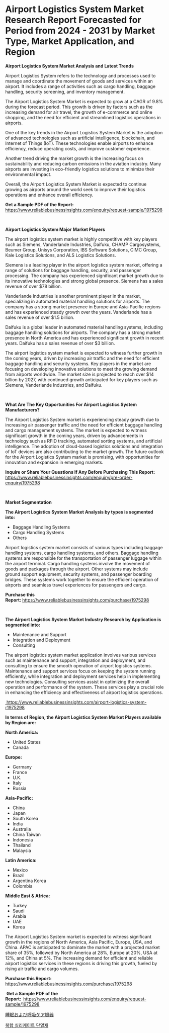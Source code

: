 <p><h1>Airport Logistics System Market Research Report Forecasted for Period from 2024 -  2031 by Market Type, Market Application, and Region</h1></p><p><strong>Airport Logistics System Market Analysis and Latest Trends</strong></p>
<p><p>Airport Logistics System refers to the technology and processes used to manage and coordinate the movement of goods and services within an airport. It includes a range of activities such as cargo handling, baggage handling, security screening, and inventory management.</p><p>The Airport Logistics System Market is expected to grow at a CAGR of 9.8% during the forecast period. This growth is driven by factors such as the increasing demand for air travel, the growth of e-commerce and online shopping, and the need for efficient and streamlined logistics operations in airports.</p><p>One of the key trends in the Airport Logistics System Market is the adoption of advanced technologies such as artificial intelligence, blockchain, and Internet of Things (IoT). These technologies enable airports to enhance efficiency, reduce operating costs, and improve customer experience.</p><p>Another trend driving the market growth is the increasing focus on sustainability and reducing carbon emissions in the aviation industry. Many airports are investing in eco-friendly logistics solutions to minimize their environmental impact.</p><p>Overall, the Airport Logistics System Market is expected to continue growing as airports around the world seek to improve their logistics operations and enhance overall efficiency.</p></p>
<p><strong>Get a Sample PDF of the Report:&nbsp;</strong> <a href="https://www.reliablebusinessinsights.com/enquiry/request-sample/1975298">https://www.reliablebusinessinsights.com/enquiry/request-sample/1975298</a></p>
<p>&nbsp;</p>
<p><strong>Airport Logistics System Major Market Players</strong></p>
<p><p>The airport logistics system market is highly competitive with key players such as Siemens, Vanderlande Industries, Daifuku, CHAMP Cargosystems, Beumer Group, Unisys Corporation, IBS Software Solutions, CIMC Group, Kale Logistics Solutions, and ALS Logistics Solutions.</p><p>Siemens is a leading player in the airport logistics system market, offering a range of solutions for baggage handling, security, and passenger processing. The company has experienced significant market growth due to its innovative technologies and strong global presence. Siemens has a sales revenue of over $78 billion.</p><p>Vanderlande Industries is another prominent player in the market, specializing in automated material handling solutions for airports. The company has a strong market presence in Europe and Asia-Pacific regions and has experienced steady growth over the years. Vanderlande has a sales revenue of over $1.5 billion.</p><p>Daifuku is a global leader in automated material handling systems, including baggage handling solutions for airports. The company has a strong market presence in North America and has experienced significant growth in recent years. Daifuku has a sales revenue of over $3 billion.</p><p>The airport logistics system market is expected to witness further growth in the coming years, driven by increasing air traffic and the need for efficient baggage handling and security systems. Key players in the market are focusing on developing innovative solutions to meet the growing demand from airports worldwide. The market size is projected to reach over $14 billion by 2027, with continued growth anticipated for key players such as Siemens, Vanderlande Industries, and Daifuku.</p></p>
<p>&nbsp;</p>
<p><strong>What Are The Key Opportunities For Airport Logistics System Manufacturers?</strong></p>
<p><p>The Airport Logistics System market is experiencing steady growth due to increasing air passenger traffic and the need for efficient baggage handling and cargo management systems. The market is expected to witness significant growth in the coming years, driven by advancements in technology such as RFID tracking, automated sorting systems, and artificial intelligence. The adoption of cloud-based logistics solutions and integration of IoT devices are also contributing to the market growth. The future outlook for the Airport Logistics System market is promising, with opportunities for innovation and expansion in emerging markets.</p></p>
<p><strong>Inquire or Share Your Questions If Any Before Purchasing This Report:</strong> <a href="https://www.reliablebusinessinsights.com/enquiry/pre-order-enquiry/1975298">https://www.reliablebusinessinsights.com/enquiry/pre-order-enquiry/1975298</a></p>
<p>&nbsp;</p>
<p><strong>Market Segmentation</strong></p>
<p><strong>The Airport Logistics System Market Analysis by types is segmented into:</strong></p>
<p><ul><li>Baggage Handling Systems</li><li>Cargo Handling Systems</li><li>Others</li></ul></p>
<p><p>Airport logistics system market consists of various types including baggage handling systems, cargo handling systems, and others. Baggage handling systems are responsible for the transportation of passenger luggage within the airport terminal. Cargo handling systems involve the movement of goods and packages through the airport. Other systems may include ground support equipment, security systems, and passenger boarding bridges. These systems work together to ensure the efficient operation of airports and seamless travel experiences for passengers and cargo.</p></p>
<p><strong>Purchase this Report:&nbsp;</strong><a href="https://www.reliablebusinessinsights.com/purchase/1975298">https://www.reliablebusinessinsights.com/purchase/1975298</a></p>
<p>&nbsp;</p>
<p><strong>The Airport Logistics System Market Industry Research by Application is segmented into:</strong></p>
<p><ul><li>Maintenance and Support</li><li>Integration and Deployment</li><li>Consulting</li></ul></p>
<p><p>The airport logistics system market application involves various services such as maintenance and support, integration and deployment, and consulting to ensure the smooth operation of airport logistics systems. Maintenance and support services focus on keeping the system running efficiently, while integration and deployment services help in implementing new technologies. Consulting services assist in optimizing the overall operation and performance of the system. These services play a crucial role in enhancing the efficiency and effectiveness of airport logistics operations.</p></p>
<p><a href="https://www.reliablebusinessinsights.com/airport-logistics-system-r1975298">&nbsp;https://www.reliablebusinessinsights.com/airport-logistics-system-r1975298</a></p>
<p><strong>In terms of Region, the Airport Logistics System Market Players available by Region are:</strong></p>
<p>
    <p> <strong> North America: </strong>
        <ul>
            <li>United States</li>
            <li>Canada</li>
        </ul>
        </p> 
    <p> <strong> Europe: </strong>
        <ul>
            <li>Germany</li>
            <li>France</li>
            <li>U.K.</li>
            <li>Italy</li>
            <li>Russia</li>
        </ul>
        </p> 
    <p> <strong> Asia-Pacific: </strong>
        <ul>
            <li>China</li>
            <li>Japan</li>
            <li>South Korea</li>
            <li>India</li>
            <li>Australia</li>
            <li>China Taiwan</li>
            <li>Indonesia</li>
            <li>Thailand</li>
            <li>Malaysia</li>
        </ul>
        </p> 
    <p> <strong> Latin America: </strong>
        <ul>
            <li>Mexico</li>
            <li>Brazil</li>
            <li>Argentina Korea</li>
            <li>Colombia</li>
        </ul>
        </p> 
    <p> <strong> Middle East & Africa: </strong>
        <ul>
            <li>Turkey</li>
            <li>Saudi</li>
            <li>Arabia</li>
            <li>UAE</li>
            <li>Korea</li>
        </ul>
    </p>
    </p>
<p><p>The Airport Logistics System market is expected to witness significant growth in the regions of North America, Asia Pacific, Europe, USA, and China. APAC is anticipated to dominate the market with a projected market share of 35%, followed by North America at 28%, Europe at 20%, USA at 12%, and China at 5%. The increasing demand for efficient and reliable airport logistics services in these regions is driving this growth, fueled by rising air traffic and cargo volumes.</p></p>
<p><strong>Purchase this Report: </strong><a href="https://www.reliablebusinessinsights.com/purchase/1975298">https://www.reliablebusinessinsights.com/purchase/1975298</a></p>
<p>&nbsp;<strong>Get a Sample PDF of the Report:&nbsp;&nbsp;</strong><a href="https://www.reliablebusinessinsights.com/enquiry/request-sample/1975298">https://www.reliablebusinessinsights.com/enquiry/request-sample/1975298</a></p>
<p><strong></strong></p>
<p><p><a href="https://github.com/DwightHuels1/Market-Research-Report-List-1/blob/main/6003395116139.md">睡眠および呼吸ケア機器</a></p><p><a href="https://medium.com/@jodyomenick905/%EB%B3%B5%ED%95%A9-%EC%8B%A4%EB%A6%AC%EC%BC%80%EC%9D%B4%ED%8A%B8-%EC%A0%88%EC%97%B0%EC%9E%AC%EB%A3%8C-%EC%82%B0%EC%97%85-%EB%B6%84%EC%84%9D-%EB%B3%B4%EA%B3%A0%EC%84%9C-%EC%9D%91%EC%9A%A9-%EB%B6%84%EC%95%BC-%EC%A7%80%EC%97%AD-%EA%B2%BD%EC%9F%81-%EC%A0%84%EB%9E%B5%EB%B3%84-%EC%8B%9C%EC%9E%A5-%EA%B7%9C%EB%AA%A8-%EC%A0%90%EC%9C%A0%EC%9C%A8-%ED%8A%B8%EB%A0%8C%EB%93%9C-2024-2031-2c65448ae9ce">복합 실리케이트 단열재</a></p></p>